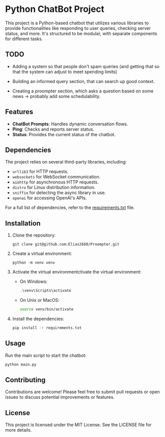 # Python ChatBot Project

This project is a Python-based chatbot that utilizes various libraries to provide functionalities like responding to user queries, checking server status, and more. It's structured to be modular, with separate components for different tasks.

## TODO

- Adding a system so that people don't spam queries (and getting that so that the system can adjust to meet spending limits)

- Building an informed query section, that can search up good context.

- Creating a proompter section, which asks a question based on some news -> probably add some schedulability.

## Features

- **ChatBot Prompts**: Handles dynamic conversation flows.
- **Ping**: Checks and reports server status.
- **Status**: Provides the current status of the chatbot.

## Dependencies

The project relies on several third-party libraries, including:

- `urllib3` for HTTP requests.
- `websockets` for WebSocket communication.
- `aiohttp` for asynchronous HTTP requests.
- `distro` for Linux distribution information.
- `sniffio` for detecting the async library in use.
- `openai` for accessing OpenAI's APIs.

For a full list of dependencies, refer to the [requirements.txt](requirements.txt) file.

## Installation

1. Clone the repository:

   ```shell
   git clone git@github.com:Elias2660/Proompter.git
   ```

2. Create a virtual environment:

   ```shell
   python -m venv venv
   ```

3. Activate the virtual environmentctivate the virtual environment:

   - On Windows:

     ```powershell
     .\venv\Scripts\activate
     ```

   - On Unix or MacOS:

     ```sh
     source venv/bin/activate
     ```

4. Install the dependencies:

   ```sh
   pip install -r requirements.txt
   ```

## Usage

Run the main script to start the chatbot:

```sh
python main.py
```

## Contributing

Contributions are welcome! Please feel free to submit pull requests or open issues to discuss potential improvements or features.

## License

This project is licensed under the MIT License. See the LICENSE file for more details.
